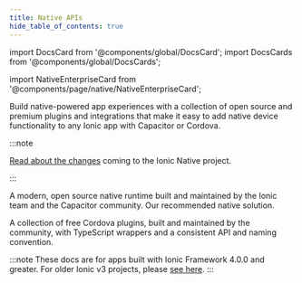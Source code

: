```yaml
---
title: Native APIs
hide_table_of_contents: true
---
```


import DocsCard from '@components/global/DocsCard';
import DocsCards from '@components/global/DocsCards';

import NativeEnterpriseCard from '@components/page/native/NativeEnterpriseCard';

<head>
  <title>Native APIs - Build Open-Source Native Application Experiences</title>
  <meta
    name="description"
    content="Build native application experiences with open-source Native APIs. Easily add native device functionality to any Ionic app with Capacitor or Cordova."
  />
  <style>{`
    :root {
      --doc-item-container-width: 60rem;
    }
  `}</style>
</head>

Build native-powered app experiences with a collection of open source and premium plugins and integrations that make it easy to add native device functionality to any Ionic app with Capacitor or Cordova.

<intro-end />

:::note

[Read about the changes](https://ionicframework.com/blog/a-new-chapter-for-ionic-native/) coming to the Ionic Native project.

:::

<DocsCards>
  <DocsCard
    header="Capacitor plugins"
    img="/docs/img/native/capacitor@2x.png"
    href="https://capacitorjs.com/docs/plugins"
  >
    <p>
      A modern, open source native runtime built and maintained by the Ionic team and the Capacitor community. Our
      recommended native solution.
    </p>
  </DocsCard>
  <DocsCard header="Cordova plugins" img="/docs/img/native/cordova@2x.png" href="/native/community">
    <p>
      A collection of free Cordova plugins, built and maintained by the community, with TypeScript wrappers and a
      consistent API and naming convention.
    </p>
  </DocsCard>
</DocsCards>

<NativeEnterpriseCard />

:::note
These docs are for apps built with Ionic Framework 4.0.0 and greater. For older Ionic v3 projects, please [see here](https://ionicframework.com/docs/v3/native/).
:::
